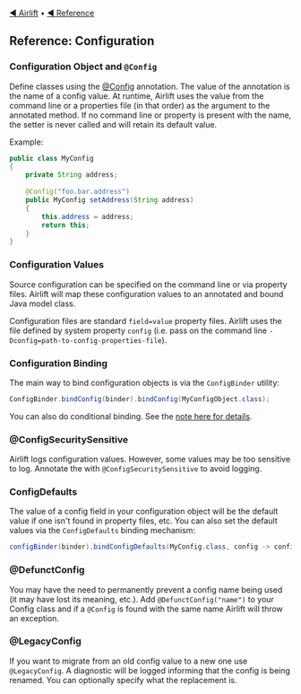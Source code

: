 [◀︎ Airlift](../README.md) • [◀︎ Reference](../README.md#reference)

## Reference: Configuration

### Configuration Object and `@Config`

Define classes using the [@Config](../configuration/src/main/java/io/airlift/configuration/Config.java) annotation.
The value of the annotation is the name of a config value. At runtime, Airlift uses the value from
the command line or a properties file (in that order) as the argument to the annotated method. If no 
command line or property is present with the name, the setter is never called and will retain its
default value.

Example:

```java
public class MyConfig
{
    private String address;
    
    @Config("foo.bar.address")
    public MyConfig setAddress(String address)
    {
        this.address = address;
        return this;
    }
}
```

### Configuration Values

Source configuration can be specified on the command line or via property files.
Airlift will map these configuration values to an annotated and bound Java model class.

Configuration files are standard `field=value` property files. Airlift uses
the file defined by system property `config` (i.e. pass on the command line
`-Dconfig=path-to-config-properties-file`).

### Configuration Binding

The main way to bind configuration objects is via the `ConfigBinder` utility:

```java
ConfigBinder.bindConfig(binder).bindConfig(MyConfigObject.class);
```

You can also do conditional binding. See the [note here for details](recipes.md#how-do-i-do-conditional-binding-based-on-a-config-value).

### @ConfigSecuritySensitive

Airlift logs configuration values. However, some values may be too sensitive
to log. Annotate the with `@ConfigSecuritySensitive` to avoid logging.

### ConfigDefaults

The value of a config field in your configuration object will be the default
value if one isn't found in property files, etc. You can also set the default
values via the `ConfigDefaults` binding mechanism:

```java
configBinder(binder).bindConfigDefaults(MyConfig.class, config -> config.setSomeValue("foo"));
```

### @DefunctConfig

You may have the need to permanently prevent a config name being used (it may have lost its meaning, etc.).
Add `@DefunctConfig("name")` to your Config class and if a `@Config` is found with the same name
Airlift will throw an exception.

### @LegacyConfig

If you want to migrate from an old config value to a new one use `@LegacyConfig`. A diagnostic
will be logged informing that the config is being renamed. You can optionally specify what the replacement
is.
